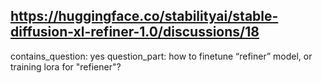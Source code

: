 ## https://huggingface.co/stabilityai/stable-diffusion-xl-refiner-1.0/discussions/18

contains_question: yes
question_part: how to finetune “refiner” model, or training lora for "refiener"?